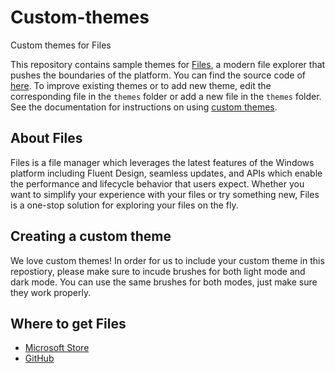 # Custom-themes
Custom themes for Files

This repository contains sample themes for [Files](https://www.microsoft.com/store/apps/9NGHP3DX8HDX), a modern file explorer that pushes the boundaries of the platform.
You can find the source code of [here](https://github.com/files-community/Files).
To improve existing themes or to add new theme, edit the corresponding file in the `themes` folder or add a new file in the `themes` folder. See the documentation for instructions on using [custom themes](https://files-community.github.io/docs/#/articles/custom-themes).

## About Files
Files is a file manager which leverages the latest features of the Windows platform including Fluent Design, seamless updates, and APIs which enable the performance and lifecycle behavior that users expect. Whether you want to simplify your experience with your files or try something new, Files is a one-stop solution for exploring your files on the fly.

## Creating a custom theme
We love custom themes! In order for us to include your custom theme in this repostiory, please make sure to incude brushes for both light mode and dark mode. You can use the same brushes for both modes, just make sure they work properly.

## Where to get Files
- [Microsoft Store](https://www.microsoft.com/store/apps/9NGHP3DX8HDX)
- [GitHub](https://github.com/files-community/Files/releases)
